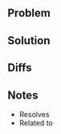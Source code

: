 ## Problem

<!--
Describe in details the problem or scenario that this PR is fixing.

If this is a feature addition or change, then focus on the WHY you are making the change.

If this is a bug fix, please describe why the old behavior was problematic.
-->

## Solution

<!-- describe the new behavior --> 

## Diffs

<!--
Are there any diffs between implementations (nwaku vs gowaku)?
If yes they should be documented here: https://www.notion.so/Nwaku-vs-Gowaku-vs-Jswaku-diffs-b3e0e8f1e6cd4c6d9855b0c3c4634bc5
-->

## Notes

<!-- Remove items that are not relevant -->

- Resolves <issue number>
- Related to <link to specs>
